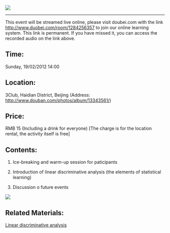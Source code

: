 **![ ](../../UserFiles/Image/activity/darwin.jpg)**
** **

This event will be streamed live online, please visit doubei.com with the link <http://www.duobei.com/room/1284256357> to join our online learning system. This link is permanent. If you have missed it, you can access the recorded audio on the link above.


## Time:
Sunday,  19/02/2012
14:00

## Location:
3Club, Haidian District, Beijing
(Address: <http://www.douban.com/photos/album/13343561/>)

## Price:
RMB 15 (Including a drink for everyone)
[The charge is for the location rental, the activity itself is free]


## Contents:
1. Ice-breaking and warm-up session for paticipants

2. Introduction of linear discriminative analysis (the elements of statistical learning)

3. Discussion o future events

![ ](../../UserFiles/Image/activity/image.png)

## Related Materials:

[Linear discriminative analysis](../download.php?id=413)

